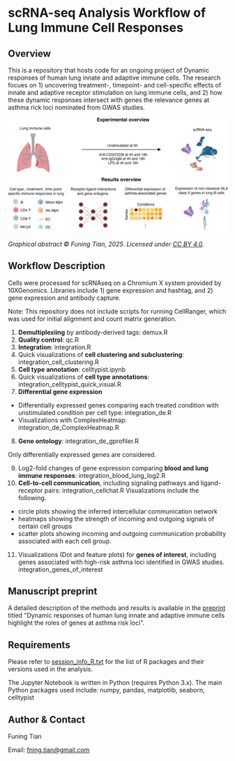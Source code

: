 # scRNA-seq Analysis Workflow of Lung Immune Cell Responses

## Overview
This is a repository that hosts code for an ongoing project of Dynamic responses of human lung innate and adaptive immune cells. The research focues on 1) uncovering treatment-, timepoint- and cell-specific effects of innate and adaptive receptor stimulation on lung immune cells, and 2) how these dynamic responses intersect with genes the relevance genes at asthma rick loci nominated from GWAS studies. 


![Graphical abstract](graphical_abstract/scRNAseq_lung.png)

*Graphical abstract © Funing Tian, 2025. Licensed under [CC BY 4.0](https://creativecommons.org/licenses/by/4.0/).*

## Workflow Description
Cells were processed for scRNAseq on a Chromium X system provided by 10XGenomics. Libraries include 1) gene expression and hashtag, and 2) gene expression and antibody capture. 

Note: This repository does not include scripts for running CellRanger, which was used for initial alignment and count matrix generation. 

1. **Demultiplexiing** by antibody-derived tags: demux.R
2. **Quality control**: qc.R
3. **Integration**: integration.R
4. Quick visualizations of **cell clustering and subclustering**: integration_cell_clustering.R
5. **Cell type annotation**: celltypist.ipynb
6. Quick visualizations of **cell type annotations**: integration_celltypist_quick_visual.R
7. **Differential gene expression**
- Differentially expressed genes comparing each treated condition with unstimulated condition per cell type: integration_de.R
- Visualizations with ComplexHeatmap: integration_de_ComplexHeatmap.R
8. **Gene ontology**: integration_de_gprofiler.R
  
Only differentially expressed genes are considered. 

9. Log2-fold changes of gene expression comparing **blood and lung immune responses**: integration_blood_lung_log2.R
10. **Cell-to-cell communication**, including signaling pathways and ligand-receptor pairs: integration_cellchat.R
Visualizations include the following.
- circle plots showing the inferred intercellular communication network
- heatmaps showing the strength of incoming and outgoing signals of certain cell groups
- scatter plots showing incoming and outgoing communication probability associated with each cell group.
11. Visualizations (Dot and feature plots) for **genes of interest**, including genes associated with high-risk asthma loci identified in GWAS studies.
integration_genes_of_interest

## Manuscript preprint
A detailed description of the methods and results is available in the [preprint](https://www.biorxiv.org/content/10.1101/2024.09.20.614132v1.abstract) titled "Dynamic responses of human lung innate and adaptive immune cells highlight the roles of genes at asthma risk loci". 

## Requirements 
Please refer to [session_info_R.txt](session_info_R.txt) for the list of R packages and their versions used in the analysis.

The Jupyter Notebook is written in Python (requires Python 3.x). The main Python packages used include: numpy, pandas, matplotlib, seaborn, celltypist

## Author & Contact
Funing Tian

Email: fning.tian@gmail.com